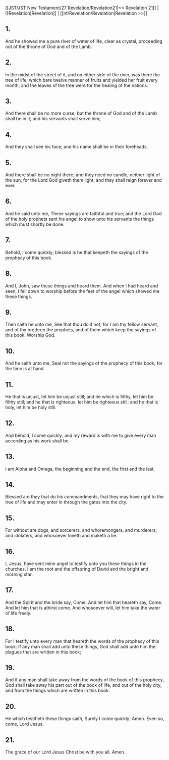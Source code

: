 [[JST/JST New Testament/27 Revelation/Revelation21|<< Revelation 21]] | [[Revelation|Revelation]] | [[nt/Revelation/Revelation|Revelation >>]]
## 1.
And he showed me a pure river of water of life, clear as crystal, proceeding out of the throne of God and of the Lamb.
## 2.
In the midst of the street of it, and on either side of the river, was there the tree of life, which bare twelve manner of fruits and yielded her fruit every month; and the leaves of the tree were for the healing of the nations.
## 3.
And there shall be no more curse; but the throne of God and of the Lamb shall be in it; and his servants shall serve him;
## 4.
And they shall see his face; and his name shall be in their foreheads.
## 5.
And there shall be no night there; and they need no candle, neither light of the sun, for the Lord God giveth them light; and they shall reign forever and ever.
## 6.
And he said unto me, These sayings are faithful and true; and the Lord God of the holy prophets sent his angel to show unto his servants the things which must shortly be done.
## 7.
Behold, I come quickly; blessed is he that keepeth the sayings of the prophecy of this book.
## 8.
And I, John, saw these things and heard them. And when I had heard and seen, I fell down to worship before the feet of the angel which showed me these things.
## 9.
Then saith he unto me, See that thou do it not; for I am thy fellow servant, and of thy brethren the prophets, and of them which keep the sayings of this book. Worship God.
## 10.
And he saith unto me, Seal not the sayings of the prophecy of this book; for the time is at hand.
## 11.
He that is unjust, let him be unjust still; and he which is filthy, let him be filthy still; and he that is righteous, let him be righteous still; and he that is holy, let him be holy still.
## 12.
And behold, I come quickly; and my reward is with me to give every man according as his work shall be.
## 13.
I am Alpha and Omega, the beginning and the end, the first and the last.
## 14.
Blessed are they that do his commandments, that they may have right to the tree of life and may enter in through the gates into the city.
## 15.
For without are dogs, and sorcerers, and whoremongers, and murderers, and idolaters, and whosoever loveth and maketh a lie.
## 16.
I, Jesus, have sent mine angel to testify unto you these things in the churches. I am the root and the offspring of David and the bright and morning star.
## 17.
And the Spirit and the bride say, Come. And let him that heareth say, Come. And let him that is athirst come. And whosoever will, let him take the water of life freely.
## 18.
For I testify unto every man that heareth the words of the prophecy of this book: If any man shall add unto these things, God shall add unto him the plagues that are written in this book;
## 19.
And if any man shall take away from the words of the book of this prophecy, God shall take away his part out of the book of life, and out of the holy city, and from the things which are written in this book.
## 20.
He which testifieth these things saith, Surely I come quickly; Amen. Even so, come, Lord Jesus.
## 21.
The grace of our Lord Jesus Christ be with you all. Amen.

